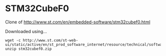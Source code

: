 # STM32CubeF0
Clone of http://www.st.com/en/embedded-software/stm32cubef0.html

Downloaded using...
```
wget -c http://www.st.com/st-web-ui/static/active/en/st_prod_software_internet/resource/technical/software/firmware/stm32cubef0.zip
unzip stm32cubef0.zip 
```

